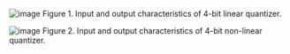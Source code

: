 

 ![image](https://user-images.githubusercontent.com/53300785/186616146-68a07c05-1632-4a8a-8d14-61ccb9796f23.png)
Figure 1. Input and output characteristics of 4-bit linear quantizer.	 

![image](https://user-images.githubusercontent.com/53300785/186616204-f341ec17-87d0-46c6-9a92-a8ae9ec56391.png)
Figure 2. Input and output characteristics of 4-bit non-linear quantizer.
